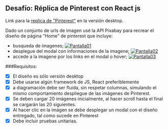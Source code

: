 ## Desafío: Réplica de Pinterest con React js

Link para la [replica de "Pinterest"](https://carolgmonteiro.github.io/desafio_pinterest/) en la versión desktop.

Dado un conjunto de urls de imagen usé la API Pixabay para recrear el diseño de página "Home" de pinterest que incluye:

- busqueda de imagenes;
  <a href="https://ibb.co/NTh4mSK"><img src="https://i.ibb.co/nP2WnCj/Pantalla01.png" alt="Pantalla01" border="0"></a>
- desplegue del modal con informaciones de la imagene;
  <a href="https://ibb.co/KbYDRFz"><img src="https://i.ibb.co/8NJbT64/Pantalla02.png" alt="Pantalla02" border="0"></a>
- accede a la imagene por los links en el modal o hover;
  <a href="https://ibb.co/DzQVCww"><img src="https://i.ibb.co/LY1kt99/Pantalla03.png" alt="Pantalla03" border="0"></a>

###Requisitos:

- [x] El diseño es sólo versión desktop
- [x] Debe usarse algún framework de JS, React preferiblemente
- [x] a diagramación debe ser fluida, sin respetar columnas, simulando el mismo comportamiento despliegue de las imágenes de Pinterest.
- [x] Se deben cargar 20 imágenes inicialmente, al hacer scroll hasta el final se cargarán las 20 siguientes.
- [x] Al hacer clic en la imágen se debe desplegar un modal con el diseño entregado, tal como sucede en Pinterest
- [x] Debe incluir pruebas unitarias.
